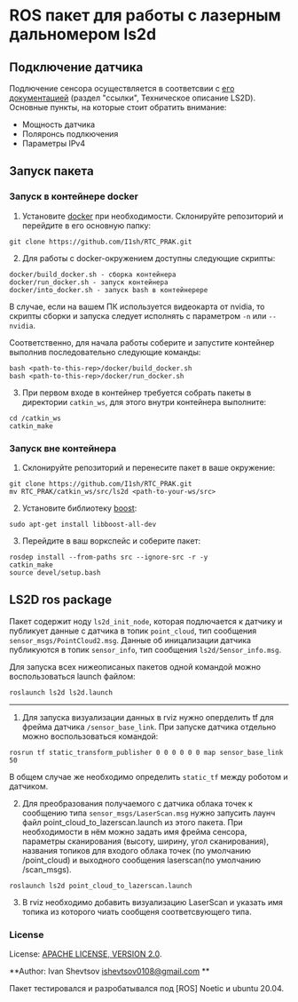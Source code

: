 # ROS пакет для работы с лазерным дальномером ls2d

## Подключение датчика

Подлючение сенсора осуществляется в соответсвии с [его документацией](http://prizmasensors.ru/ls2d-triangulyacionnyj-lazernyj-2d-datchik/) (раздел "ссылки", Техническое описание LS2D). Основные пункты, на которые стоит обратить внимание:

- Мощность датчика
- Поляронсь подлкючения
- Параметры IPv4

## Запуск пакета

### Запуск в контейнере docker

1. Установите [docker](https://docs.docker.com/engine/install/ubuntu/) при необходимости.
Склонируйте репозиторий и перейдите в его основную папку:

```shell
git clone https://github.com/I1sh/RTC_PRAK.git
```

2. Для работы с docker-окружением доступны следующие скрипты:

```shell
docker/build_docker.sh - сборка контейнера
docker/run_docker.sh - запуск контейнера
docker/into_docker.sh - запуск bash в контейнерере
```

В случае, если на вашем ПК используется видеокарта от nvidia, то скрипты сборки и запуска следует исполнять с параметром `-n` или `--nvidia`.

Соответственно, для начала работы соберите и запустите контейнер выполнив последовательно следующие команды:

```shell
bash <path-to-this-rep>/docker/build_docker.sh
bash <path-to-this-rep>/docker/run_docker.sh
```

3. При первом входе в контейнер требуется собрать пакеты в директории `catkin_ws`, для этого внутри контейнера выполните:

```shell
cd /catkin_ws
catkin_make 
```

### Запуск вне контейнера

1. Склонируйте репозиторий и перенесите пакет в ваше окружение:

```shell
git clone https://github.com/I1sh/RTC_PRAK.git
mv RTC_PRAK/catkin_ws/src/ls2d <path-to-your-ws/src>
```

2. Установите библиотеку [boost](https://www.boost.org/):
```shell 
sudo apt-get install libboost-all-dev
```

3. Перейдите в ваш воркспейс и соберите пакет:

```shell
rosdep install --from-paths src --ignore-src -r -y
catkin_make 
source devel/setup.bash
```

## LS2D ros package

Пакет содержит ноду `ls2d_init_node`, которая подлючается к датчику и публикует данные с датчика в топик `point_cloud`, тип сообщения `sensor_msgs/PointCloud2.msg`. Данные об иницализации датчика публикуются в топик `sensor_info`, тип сообщения `ls2d/Sensor_info.msg`.

Для запуска всех нижеописаных пакетов одной командой можно воспользоваться launch файлом:

```shell
roslaunch ls2d ls2d.launch 
```

---

1. Для запуска визуализации данных в rviz нужно оперделить tf для фрейма датчика `/sensor_base_link`. При запуске датчика отдельно можно воспользоваться командой: 

```shell
rosrun tf static_transform_publisher 0 0 0 0 0 0 map sensor_base_link 50
```

В общем случае же необходимо определить `static_tf` между роботом и датчиком.

2. Для преобразования получаемого с датчика облака точек к сообщению типа `sensor_msgs/LaserScan.msg` нужно запусить лаунч файл point_cloud_to_lazerscan.launch из этого пакета. При необходимости в нём можно задать имя фрейма сенсора, параметры сканирования (высоту, ширину, угол сканирования), названия топиков для входого облака точек (по умолчанию /point_cloud) и выходного сообщения laserscan(по умолчанию /scan_msgs).

```shell
roslaunch ls2d point_cloud_to_lazerscan.launch
```

3. В rviz необходимо добавить визуализацию LaserScan и указать имя топика из которого чиать сообщеня соответсвующего типа.

### License

License: [APACHE LICENSE, VERSION 2.0](http://www.apache.org/licenses/LICENSE-2.0).

**Author: Ivan Shevtsov ishevtsov0108@gmail.com **

Пакет тестировался и разробатывался под [ROS] Noetic и ubuntu 20.04.
